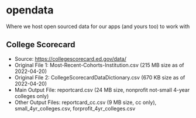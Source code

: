 # opendata
Where we host open sourced data for our apps (and yours too) to work with

## College Scorecard

- Source: https://collegescorecard.ed.gov/data/
- Original File 1: Most-Recent-Cohorts-Institution.csv (215 MB size as of 2022-04-20)
- Original File 2: CollegeScorecardDataDictionary.csv (670 KB size as of 2022-04-20)
- Main Output File: reportcard.csv (24 MB size, nonprofit not-small 4-year colleges only)
- Other Output Files: reportcard_cc.csv (9 MB size, cc only), small_4yr_colleges.csv, forprofit_4yr_colleges.csv